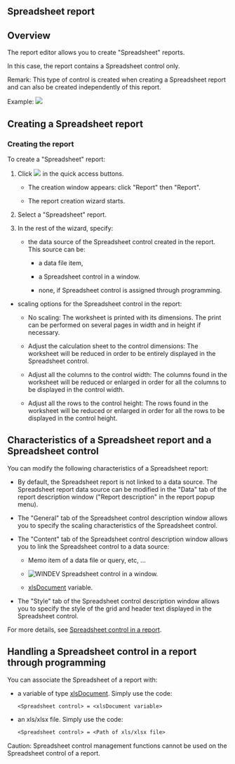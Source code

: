 
## Spreadsheet report
			

<a name="NOTE1"></a>
<a name="NOTE1_1"></a>


## Overview
<a name="overview_ELTTEXTE000141"></a>
The report editor allows you to create "Spreadsheet" reports. 

In this case, the report contains a Spreadsheet control only. 

Remark: This type of control is created when creating a Spreadsheet report and can also be created independently of this report. 

Example: 
![](https://doc.pcsoft.fr/en-US/images/image.awp?langid=3&name=Etat_Tableur%20-%20HC%20N%B0001.gif&type=thumb)


<a name="NOTE2"></a>
<a name="NOTE2_1"></a>


## Creating a Spreadsheet report
<a name="creating_spreadsheet_report_ELTTEXTE000165"></a>


### Creating the report
<a name="creating_the_report_ELTPARAGRAPHE000024"></a>

To create a "Spreadsheet" report: 

1. Click ![](https://doc.pcsoft.fr/en-US/images/image.awp?langid=3&name=ico_nouveau.gif)
 in the quick access buttons. 

	- The creation window appears: click "Report" then "Report". 

	- The report creation wizard starts. 




2. Select a "Spreadsheet" report. 

3. In the rest of the wizard, specify:

	- the data source of the Spreadsheet control created in the report. This source can be: 

		- a data file item,

		- a Spreadsheet control in a window. 

		- none, if Spreadsheet control is assigned through programming. 




- scaling options for the Spreadsheet control in the report: 

	- No scaling: The worksheet is printed with its dimensions. The print can be performed on several pages in width and in height if necessary. 

	- Adjust the calculation sheet to the control dimensions: The worksheet will be reduced in order to be entirely displayed in the Spreadsheet control. 

	- Adjust all the columns to the control width: The columns found in the worksheet will be reduced or enlarged in order for all the columns to be displayed in the control width. 

	- Adjust all the rows to the control height: The rows found in the worksheet will be reduced or enlarged in order for all the rows to be displayed in the control height. 




<a name="NOTE3"></a>
<a name="NOTE3_1"></a>


## Characteristics of a Spreadsheet report and a Spreadsheet control
<a name="characteristics_spreadsheet_report_and_spreadsheet_control_ELTTEXTE000189"></a>
You can modify the following characteristics of a Spreadsheet report: 

- By default, the Spreadsheet report is not linked to a data source. The Spreadsheet report data source can be modified in the "Data" tab of the report description window ("Report description" in the report popup menu). 

- The "General" tab of the Spreadsheet control description window allows you to specify the scaling characteristics of the Spreadsheet control. 

- The "Content" tab of the Spreadsheet control description window allows you to link the Spreadsheet control to a data source: 

	- Memo item of a data file or query, etc, ... 

	- ![WINDEV](https://doc.pcsoft.fr/ext/images/us/WD.png) Spreadsheet control in a window. 

	- [xlsDocument](../WDLang5/1000017464.md) variable. 




- The "Style" tab of the Spreadsheet control description window allows you to specify the style of the grid and header text displayed in the Spreadsheet control. 




For more details, see [Spreadsheet control in a report](../WDChamp/1000033009.md). 

<a name="NOTE4"></a>
<a name="NOTE4_1"></a>


## Handling a Spreadsheet control in a report through programming
<a name="handling_spreadsheet_control_report_through_programming_ELTTEXTE000213"></a>
You can associate the Spreadsheet of a report with: 

- a variable of type [xlsDocument](../WDLang5/1000017464.md). Simply use the code: 
	
	```txt
	<Spreadsheet control> = <xlsDocument variable>
	```


- an xls/xlsx file. Simply use the code: 
	
	```txt
	<Spreadsheet control> = <Path of xls/xlsx file>
	```





Caution: Spreadsheet control management functions cannot be used on the Spreadsheet control of a report. 



